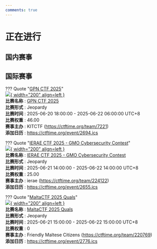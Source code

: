 ```yaml
---
comments: true
---
```

# 正在进行

## 国内赛事



## 国际赛事

??? Quote "[GPN CTF 2025](https://gpn23.ctf.kitctf.de/)"  
    [![](https://ctftime.org/media/events/2acc1e50ba516aa0bc42a61798cfa10d_1.png){ width="200" align=left }](https://gpn23.ctf.kitctf.de/)  
    **比赛名称** : [GPN CTF 2025](https://gpn23.ctf.kitctf.de/)  
    **比赛形式** : Jeopardy  
    **比赛时间** : 2025-06-20 18:00:00 - 2025-06-22 06:00:00 UTC+8  
    **比赛权重** : 46.00  
    **赛事主办** : KITCTF (https://ctftime.org/team/7221)  
    **添加日历** : https://ctftime.org/event/2694.ics  
    
??? Quote "[IERAE CTF 2025 - GMO Cybersecurity Contest](https://gmo-cybersecurity.com/event/ieraectf25/)"  
    [![](https://ctftime.org){ width="200" align=left }](https://gmo-cybersecurity.com/event/ieraectf25/)  
    **比赛名称** : [IERAE CTF 2025 - GMO Cybersecurity Contest](https://gmo-cybersecurity.com/event/ieraectf25/)  
    **比赛形式** : Jeopardy  
    **比赛时间** : 2025-06-21 14:00:00 - 2025-06-22 14:00:00 UTC+8  
    **比赛权重** : 25.00  
    **赛事主办** : ierae (https://ctftime.org/team/224122)  
    **添加日历** : https://ctftime.org/event/2655.ics  
    
??? Quote "[MaltaCTF 2025 Quals](https://2025.ctf.mt/)"  
    [![](https://ctftime.org/media/events/MaltaCTF.png){ width="200" align=left }](https://2025.ctf.mt/)  
    **比赛名称** : [MaltaCTF 2025 Quals](https://2025.ctf.mt/)  
    **比赛形式** : Jeopardy  
    **比赛时间** : 2025-06-21 15:00:00 - 2025-06-22 15:00:00 UTC+8  
    **比赛权重** : 0  
    **赛事主办** : Friendly Maltese Citizens (https://ctftime.org/team/220769)  
    **添加日历** : https://ctftime.org/event/2776.ics  
    